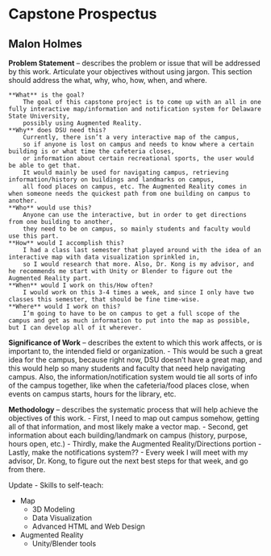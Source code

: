 # Capstone Prospectus 
## Malon Holmes

**Problem Statement** – describes the problem or issue that will be addressed by this work. Articulate your objectives without using jargon. 
    This section should address the what, why, who, how, when, and where.
    
    **What** is the goal? 
        The goal of this capstone project is to come up with an all in one fully interactive map/information and notification system for Delaware State University, 
        possibly using Augmented Reality.
    **Why** does DSU need this? 
        Currently, there isn’t a very interactive map of the campus, 
        so if anyone is lost on campus and needs to know where a certain building is or what time the cafeteria closes, 
        or information about certain recreational sports, the user would be able to get that. 
        It would mainly be used for navigating campus, retrieving information/history on buildings and landmarks on campus,
        all food places on campus, etc. The Augmented Reality comes in when someone needs the quickest path from one building on campus to another. 
    **Who** would use this? 
        Anyone can use the interactive, but in order to get directions from one building to another,
        they need to be on campus, so mainly students and faculty would use this part. 
    **How** would I accomplish this? 
        I had a class last semester that played around with the idea of an interactive map with data visualization sprinkled in, 
        so I would research that more. Also, Dr. Kong is my advisor, and he recommends me start with Unity or Blender to figure out the Augmented Reality part.
    **When** would I work on this/How often? 
        I would work on this 3-4 times a week, and since I only have two classes this semester, that should be fine time-wise.
    **Where** would I work on this?  
        I’m going to have to be on campus to get a full scope of the campus and get as much information to put into the map as possible,  but I can develop all of it wherever.

**Significance of Work** – describes the extent to which this work affects, or is important to, the intended field or organization.
    - This would be such a great idea for the campus, because right now, 
      DSU doesn’t have a great map, and this would help so many students and faculty that need help navigating campus. 
      Also, the information/notification system would tie all sorts of info of the campus together, 
      like when the cafeteria/food places close, when events on campus starts, hours for the library, etc.

**Methodology** – describes the systematic process that will help achieve the objectives of this work. 
    - First, I need to map out campus somehow, getting all of that information, and most likely make a vector map. 
    - Second, get information about each building/landmark on campus (history, purpose, hours open, etc.)
    - Thirdly, make the Augmented Reality/Directions portion
    - Lastly, make the notifications system??
    - Every week I will meet with my advisor, Dr. Kong, to figure out the next best steps for that week, and go from there. 


Update - Skills to self-teach:
- Map
    - 3D Modeling 
    - Data Visualization 
    - Advanced HTML and Web Design 
- Augmented Reality 
    - Unity/Blender tools

